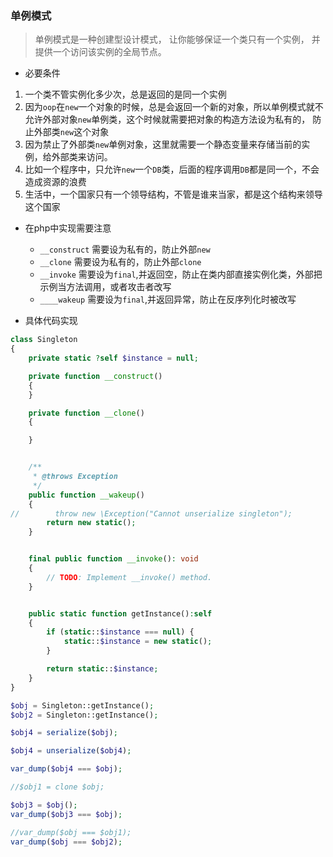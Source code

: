 ### 单例模式

> 单例模式是一种创建型设计模式， 让你能够保证一个类只有一个实例， 并提供一个访问该实例的全局节点。

* 必要条件

1. 一个类不管实例化多少次，总是返回的是同一个实例
2. 因为`oop`在`new`一个对象的时候，总是会返回一个新的对象，所以单例模式就不允许外部对象`new`单例类，这个时候就需要把对象的构造方法设为私有的，
防止外部类`new`这个对象
3. 因为禁止了外部类`new`单例对象，这里就需要一个静态变量来存储当前的实例，给外部类来访问。
4. 比如一个程序中，只允许`new`一个`DB`类，后面的程序调用`DB`都是同一个，不会造成资源的浪费
5. 生活中，一个国家只有一个领导结构，不管是谁来当家，都是这个结构来领导这个国家

* 在php中实现需要注意
  * `__construct` 需要设为私有的，防止外部`new`
  * `__clone` 需要设为私有的，防止外部`clone`
  * `__invoke` 需要设为`final`,并返回空，防止在类内部直接实例化类，外部把示例当方法调用，或者攻击者改写
  * `____wakeup` 需要设为`final`,并返回异常，防止在反序列化时被改写

* 具体代码实现

```php
class Singleton
{
    private static ?self $instance = null;

    private function __construct()
    {
    }

    private function __clone()
    {

    }


    /**
     * @throws Exception
     */
    public function __wakeup()
    {
//        throw new \Exception("Cannot unserialize singleton");
        return new static();
    }


    final public function __invoke(): void
    {
        // TODO: Implement __invoke() method.
    }


    public static function getInstance():self
    {
        if (static::$instance === null) {
            static::$instance = new static();
        }

        return static::$instance;
    }
}

$obj = Singleton::getInstance();
$obj2 = Singleton::getInstance();

$obj4 = serialize($obj);

$obj4 = unserialize($obj4);

var_dump($obj4 === $obj);

//$obj1 = clone $obj;

$obj3 = $obj();
var_dump($obj3 === $obj);

//var_dump($obj === $obj1);
var_dump($obj === $obj2);
```
